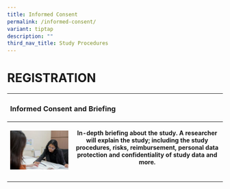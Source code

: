 ```yaml
---
title: Informed Consent
permalink: /informed-consent/
variant: tiptap
description: ""
third_nav_title: Study Procedures
---
```

<h1>REGISTRATION</h1>
<table style="minWidth: 225px">
<colgroup>
<col>
<col>
<col>
<col>
<col>
<col>
<col>
<col>
<col>
</colgroup>
<tbody>
<tr>
<td rowspan="1" colspan="9">
<h3>Informed Consent and Briefing</h3>
</td>
</tr>
<tr>
<th rowspan="1" colspan="8">
<p></p>
<div class="isomer-image-wrapper">
<img style="width: 100%" height="auto" width="100%" alt="" src="/images/Stock photos/For Tables/ICF.jpg">
</div>
</th>
<th rowspan="1" colspan="1">
<p></p>
<p>In-depth briefing about the study. A researcher will explain the study;
including the study procedures, risks, reimbursement, personal data protection
and confidentiality of study data and more.</p>
</th>
</tr>
<tr>
<td rowspan="1" colspan="1">
<p></p>
</td>
<td rowspan="1" colspan="1">
<p></p>
</td>
<td rowspan="1" colspan="1">
<p></p>
</td>
<td rowspan="1" colspan="1">
<p></p>
</td>
<td rowspan="1" colspan="1">
<p></p>
</td>
<td rowspan="1" colspan="1">
<p></p>
</td>
<td rowspan="1" colspan="1">
<p></p>
</td>
<td rowspan="1" colspan="1">
<p></p>
</td>
<td rowspan="1" colspan="1">
<p></p>
</td>
</tr>
</tbody>
</table>
<p></p>
<p></p>
<p></p>